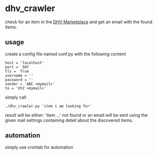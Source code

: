 # dhv_crawler

check for an item in the [DHV Marketplace](https://www.dhv.de/db3/gebrauchtmarkt/anzeigen/) and get an email with the found items.

## usage

create a config file named conf.py with the following content

    host = 'localhost'
    port =  587
    tls =  True
    username = ''
    password = ''
    sender = 'ABC <mymail>'
    to = 'XYZ <mymail>'

simply call

    ./dhv_crawler.py 'item i am looking for'

result will be either: 'item ...' not found or an email will be sent using the given mail settings containing deteil about the discovered items.

## automation

simply use crontab for automation
